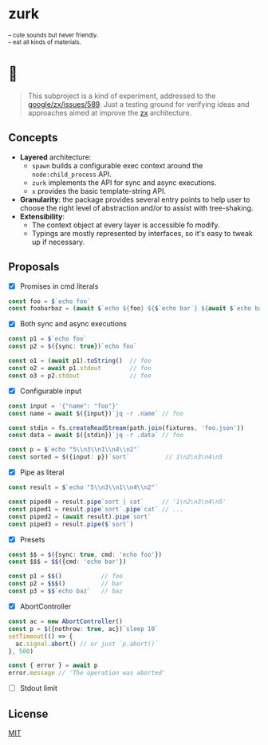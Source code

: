 # zurk

<sup>
– cute sounds but never friendly. <br/>
– eat all kinds of materials.
</sup>

# 🔬
> This subproject is a kind of experiment, addressed to the [google/zx/issues/589](https://github.com/google/zx/issues/589).
Just a testing ground for verifying ideas and approaches aimed at improve the [zx](https://github.com/google/zx) architecture.

## Concepts
* **Layered** architecture:
  * `spawn` builds a configurable exec context around the `node:child_process` API.
  * `zurk` implements the API for sync and async executions.
  * `x` provides the basic template-string API.
* **Granularity**: the package provides several entry points to help user to choose the right level of abstraction and/or to assist with tree-shaking.
* **Extensibility**: 
  * The context object at every layer is accessible fo modify.
  * Typings are mostly represented by interfaces, so it's easy to tweak up if necessary. 

## Proposals
- [x] Promises in cmd literals
```ts
const foo = $`echo foo`
const foobarbaz = (await $`echo ${foo} ${$`echo bar`} ${await $`echo baz`}`)
```

- [x] Both sync and async executions
```ts
const p1 = $`echo foo`
const p2 = $({sync: true})`echo foo`

const o1 = (await p1).toString()  // foo
const o2 = await p1.stdout        // foo
const o3 = p2.stdout              // foo
```

- [x] Configurable input
```ts
const input = '{"name": "foo"}'
const name = await $({input})`jq -r .name` // foo

const stdin = fs.createReadStream(path.join(fixtures, 'foo.json'))
const data = await $({stdin})`jq -r .data` // foo

const p = $`echo "5\\n3\\n1\\n4\\n2"`
const sorted = $({input: p})`sort`          // 1\n2\n3\n4\n5
```

- [x] Pipe as literal
```ts
const result = $`echo "5\\n3\\n1\\n4\\n2"`

const piped0 = result.pipe`sort | cat`     // '1\n2\n3\n4\n5'
const piped1 = result.pipe`sort`.pipe`cat` // ...
const piped2 = (await result).pipe`sort`
const piped3 = result.pipe($`sort`)
```

- [x] Presets
```ts
const $$ = $({sync: true, cmd: 'echo foo'})
const $$$ = $$({cmd: 'echo bar'})

const p1 = $$()           // foo
const p2 = $$$()          // bar
const p3 = $$`echo baz`   // baz
```

- [x] AbortController
```ts
const ac = new AbortController()
const p = $({nothrow: true, ac})`sleep 10`
setTimeout(() => {
  ac.signal.abort() // or just `p.abort()`
}, 500)

const { error } = await p
error.message // 'The operation was aborted'
```

- [ ] Stdout limit

## License
[MIT](./LICENSE)

